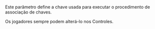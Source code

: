 Este parâmetro define a chave usada para executar o procedimento de associação de chaves.

Os jogadores sempre podem alterá-lo nos Controles.